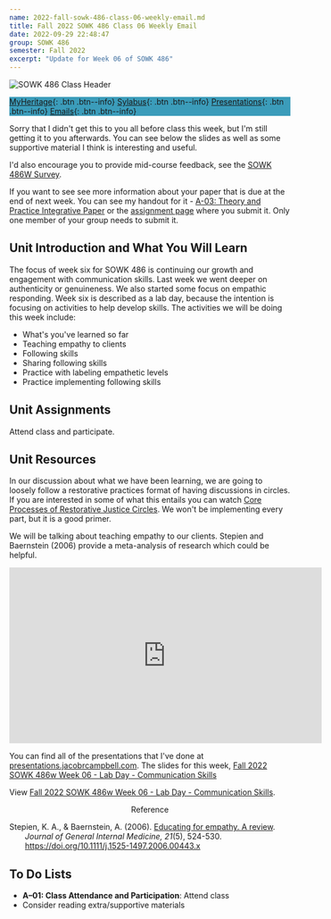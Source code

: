 ```yaml
---
name: 2022-fall-sowk-486-class-06-weekly-email.md
title: Fall 2022 SOWK 486 Class 06 Weekly Email
date: 2022-09-29 22:48:47
group: SOWK 486
semester: Fall 2022
excerpt: "Update for Week 06 of SOWK 486"
---
```


![SOWK 486 Class Header](https://jacobrcampbell.com/assets/media/2020-fall-sowk-486-class-header.png)

<div style="background-color: #3b9cba; width: 100%;" markdown="1">

[MyHeritage](https://myheritage.heritage.edu/ICS/Academics/SOWK/SOWK_486W/2223_FA-SOWK_486W-3/){: .btn .btn--info}
[Sylabus](https://jacobrcampbell.com/assets/media/2022-fall-sowk-486-syllabus.pdf){: .btn .btn--info}
[Presentations](https://presentations.jacobrcampbell.com){: .btn .btn--info}
[Emails](https://jacobrcampbell.com/communications/){: .btn .btn--info}

</div>

Sorry that I didn't get this to you all before class this week, but I'm still getting it to you afterwards. You can see below the slides as well as some supportive material I think is interesting and useful.

I'd also encourage you to provide mid-course feedback, see the [SOWK 486W Survey](https://p17.courseval.net/etw/ets/et.asp?CFNK=61B4BAEE-809C-4E9C-A6CC-37FD2E159353&nxappid=HU2&nxmid=GetSurveyForm&wsedrq=N0KBN5S346).

If you want to see see more information about your paper that is due at the end of next week. You can see my handout for it - [A-03: Theory and Practice Integrative Paper](https://myheritage.heritage.edu/ICS/Portlets/ICS/Handoutportlet/viewhandler.ashx?handout_id=059ceea9-ed61-495a-91d9-3f42a153f57b) or the [assignment page](https://myheritage.heritage.edu/ICS/Academics/SOWK/SOWK_486W/2223_FA-SOWK_486W-3/Assignments.jnz?portlet=Coursework&screen=AssignmentDetailView&screenType=change&id=a99fda9c-2d3b-4390-bd44-97a03c26bcc1) where you submit it. Only one member of your group needs to submit it.


## Unit Introduction and What You Will Learn

The focus of week six for SOWK 486 is continuing our growth and engagement with communication skills. Last week we went deeper on authenticity or genuineness. We also started some focus on empathic responding. Week six is described as a lab day, because the intention is focusing on activities to help develop skills. The activities we will be doing this week include:

- What's you've learned so far
- Teaching empathy to clients 
- Following skills
- Sharing following skills 
- Practice with labeling empathetic levels
- Practice implementing following skills


## Unit Assignments


Attend class and participate.

## Unit Resources

In our discussion about what we have been learning, we are going to loosely follow a restorative practices format of having discussions in circles. If you are interested in some of what this entails you can watch [Core Processes of Restorative Justice Circles](https://youtu.be/wDAc6Qkqhj0). We won't be implementing every part, but it is a good primer.

We will be talking about teaching empathy to our clients. Stepien and Baernstein (2006) provide a meta-analysis of research which could be helpful.

<iframe width="560" height="315" src="https://www.youtube.com/embed/wDAc6Qkqhj0" title="YouTube video player" frameborder="0" allow="accelerometer; autoplay; clipboard-write; encrypted-media; gyroscope; picture-in-picture" allowfullscreen></iframe>


You can find all of the presentations that I've done at [presentations.jacobrcampbell.com](http://presentations.jacobrcampbell.com/). The slides for this week, [Fall 2022 SOWK 486w Week 06 - Lab Day - Communication Skills](https://presentations.jacobrcampbell.com/vnGLZ9)

<p data-notist="campjacob/vnGLZ9">View <a href="https://presentations.jacobrcampbell.com/vnGLZ9">Fall 2022 SOWK 486w Week 06 - Lab Day - Communication Skills</a>.</p><script async src="https://on.notist.cloud/embed/002.js"></script>


<div style="text-align: center" markdown="1">
Reference
</div>
<div style="margin: 0 0 0 2em; text-indent: -2em;" markdown="1">

Stepien, K. A., & Baernstein, A. (2006). [Educating for empathy. A review](https://www.ncbi.nlm.nih.gov/pmc/articles/PMC1484804/pdf/jgi021-0524.pdf). _Journal of General Internal Medicine, 21_(5), 524-530. <https://doi.org/10.1111/j.1525-1497.2006.00443.x>

</div>


## To Do Lists

- **A–01: Class Attendance and Participation**: Attend class
- Consider reading extra/supportive materials


